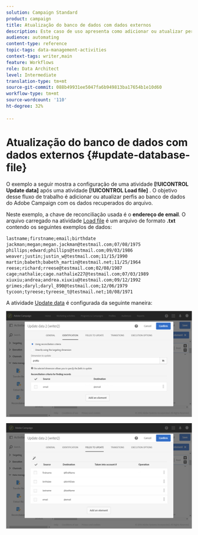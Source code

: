 ```yaml
---
solution: Campaign Standard
product: campaign
title: Atualização do banco de dados com dados externos
description: Este caso de uso apresenta como adicionar ou atualizar perfis ao banco de dados do Adobe Campaign com os dados recuperados do arquivo.
audience: automating
content-type: reference
topic-tags: data-management-activities
context-tags: writer,main
feature: Workflows
role: Data Architect
level: Intermediate
translation-type: tm+mt
source-git-commit: 088b49931ee5047fa6b949813ba17654b1e10d60
workflow-type: tm+mt
source-wordcount: '110'
ht-degree: 32%

---
```



# Atualização do banco de dados com dados externos {#update-database-file}

O exemplo a seguir mostra a configuração de uma atividade **[!UICONTROL Update data]** após uma atividade **[!UICONTROL Load file]** . O objetivo desse fluxo de trabalho é adicionar ou atualizar perfis ao banco de dados do Adobe Campaign com os dados recuperados do arquivo.

Neste exemplo, a chave de reconciliação usada é o **endereço de email**. O arquivo carregado na atividade [Load file](../../automating/using/load-file.md) é um arquivo de formato **.txt** contendo os seguintes exemplos de dados:

```
lastname;firstname;email;birthdate
jackman;megan;megan.jackman@testmail.com;07/08/1975
phillips;edward;phillips@testmail.com;09/03/1986
weaver;justin;justin_w@testmail.com;11/15/1990
martin;babeth;babeth_martin@testmail.net;11/25/1964
reese;richard;rreese@testmail.com;02/08/1987
cage;nathalie;cage.nathalie227@testmail.com;07/03/1989
xiuxiu;andrea;andrea.xiuxiu@testmail.com;09/12/1992
grimes;daryl;daryl_890@testmail.com;12/06/1979
tycoon;tyreese;tyreese_t@testmail.net;10/08/1971
```

A atividade [Update data](../../automating/using/update-data.md) é configurada da seguinte maneira:

![](assets/deduplication_example2_writer1.png)

![](assets/deduplication_example2_writer2.png)
